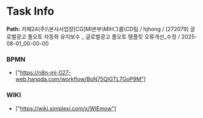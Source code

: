 # Task Info

**Path:** 카페24(주)\본사사업장\[CG]MI본부\MIH그룹\CD팀 / hjhong / [272079] 글로벌광고 풀오토 자동화 유지보수 _ 글로벌광고 풀오토 템플릿 오류개선_수정 / 2025-08-01_00-00-00

### BPMN
- ["https://n8n-mi-027-web.hanpda.com/workflow/BoN75QIGTL7GoP9M"]

### WIKI
- ["https://wiki.simplexi.com/x/WlEmow"]

